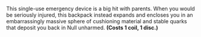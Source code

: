 This single-use emergency device is a big hit with parents. When you would be seriously injured, this backpack instead expands and encloses you in an embarrassingly massive sphere of cushioning material and stable quarks that deposit you back in Null unharmed. **(Costs 1 coil, 1 disc.)**